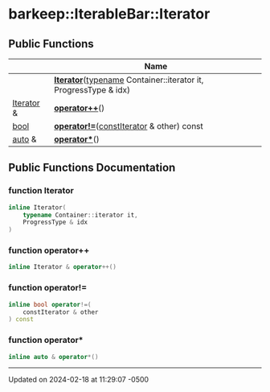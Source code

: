 # barkeep::IterableBar::Iterator




## Public Functions

<span class="api-table">

|                | Name           |
| -------------- | -------------- |
| | **[Iterator](api/Classes/classbarkeep_1_1_iterable_bar_1_1_iterator.md#function-iterator)**([typename](api/Classes/classbarkeep_1_1_counter.md) Container::iterator it, ProgressType & idx) |
| [Iterator](api/Classes/classbarkeep_1_1_iterable_bar_1_1_iterator.md) & | **[operator++](api/Classes/classbarkeep_1_1_iterable_bar_1_1_iterator.md#function-operator++)**() |
| [bool](api/Classes/classbarkeep_1_1_counter.md) | **[operator!=](api/Classes/classbarkeep_1_1_iterable_bar_1_1_iterator.md#function-operator!=)**([const](api/Classes/classbarkeep_1_1_counter.md)[Iterator](api/Classes/classbarkeep_1_1_iterable_bar_1_1_iterator.md) & other) const |
| [auto](api/Classes/classbarkeep_1_1_counter.md) & | **[operator*](api/Classes/classbarkeep_1_1_iterable_bar_1_1_iterator.md#function-operator*)**() |


</span>

## Public Functions Documentation

### function Iterator

```cpp
inline Iterator(
    typename Container::iterator it,
    ProgressType & idx
)
```


### function operator++

```cpp
inline Iterator & operator++()
```


### function operator!=

```cpp
inline bool operator!=(
    constIterator & other
) const
```


### function operator*

```cpp
inline auto & operator*()
```


-------------------------------

Updated on 2024-02-18 at 11:29:07 -0500